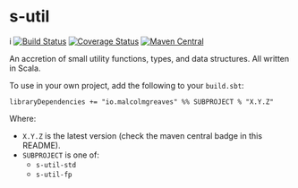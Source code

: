 # s-util
i
[![Build Status](https://travis-ci.org/malcolmgreaves/s-util.svg?branch=master)](https://travis-ci.org/malcolmgreaves/s-util)
[![Coverage Status](https://coveralls.io/repos/github/malcolmgreaves/s-util/badge.svg?branch=master)](https://coveralls.io/github/malcolmgreaves/s-util?branch=master)
[![Maven Central](https://maven-badges.herokuapp.com/maven-central/io.malcolmgreaves/s-util-std_2.11/badge.svg?style=plastic)](https://maven-badges.herokuapp.com/maven-central/io.malcolmgreaves/s-util-std_2.11)

An accretion of small utility functions, types, and data structures. All written in Scala.

To use in your own project, add the following to your `build.sbt`:
```
libraryDependencies += "io.malcolmgreaves" %% SUBPROJECT % "X.Y.Z"
```
Where:
  - `X.Y.Z` is the latest version (check the maven central badge in this README).
  - `SUBPROJECT` is one of:
    - `s-util-std`
    - `s-util-fp`

